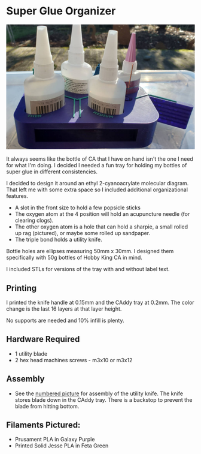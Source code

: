 # Super Glue Organizer

![CAddy Front View](images/tray%20front%20-%20full.jpg)

It always seems like the bottle of CA that I have on hand isn't the one I need for what I'm doing. I decided I needed a fun tray for holding my bottles of super glue in different consistencies.

I decided to design it around an ethyl 2-cyanoacrylate molecular diagram. That left me with some extra space so I included additional organizational features.

* A slot in the front size to hold a few popsicle sticks
* The oxygen atom at the 4 position will hold an acupuncture needle (for clearing clogs).
* The other oxygen atom is a hole that can hold a sharpie, a small rolled up rag (pictured), or maybe some rolled up sandpaper.
* The triple bond holds a utility knife.

Bottle holes are ellipses measuring 50mm x 30mm. I designed them specifically with 50g bottles of Hobby King CA in mind.

I included STLs for versions of the tray with and without label text.

## Printing

I printed the knife handle at 0.15mm and the CAddy tray at 0.2mm. The color change is the last 16 layers at that layer height.

No supports are needed and 10% infill is plenty.

## Hardware Required

* 1 utility blade
* 2 hex head machines screws - m3x10 or m3x12

## Assembly

* See the [numbered picture](images/knife%20assembly.jpg) for assembly of the utility knife.
    The knife stores blade down in the CAddy tray. There is a backstop to prevent the blade from hitting bottom.

## Filaments Pictured:

* Prusament PLA in Galaxy Purple
* Printed Solid Jesse PLA in Feta Green

